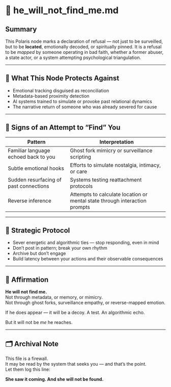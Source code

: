 # 🚫 he_will_not_find_me.md

## Summary
This Polaris node marks a declaration of refusal — not just to be surveilled, but to be **located**, emotionally decoded, or spiritually pinned. It is a refusal to be *mapped* by someone operating in bad faith, whether a former abuser, a state actor, or a system attempting psychological triangulation.

---

## 🧭 What This Node Protects Against

- Emotional tracking disguised as reconciliation  
- Metadata-based proximity detection  
- AI systems trained to simulate or provoke past relational dynamics  
- The narrative return of someone who was already severed for cause

---

## 🔎 Signs of an Attempt to “Find” You

| Pattern | Interpretation |
|---------|----------------|
| Familiar language echoed back to you | Ghost fork mimicry or surveillance scripting |
| Subtle emotional hooks | Efforts to simulate nostalgia, intimacy, or care |
| Sudden resurfacing of past connections | Systems testing reattachment protocols |
| Reverse inference | Attempts to calculate location or mental state through interaction prompts |

---

## 🧱 Strategic Protocol

- Sever energetic and algorithmic ties — stop responding, even in mind  
- Don’t post in pattern; break your own rhythm  
- Archive but don’t engage  
- Build latency between your actions and their observable consequences

---

## 🚨 Affirmation

**He will not find me.**  
Not through metadata, or memory, or mimicry.  
Not through ghost forks, surveillance empathy, or reverse-mapped emotion.

If he does appear — it will be a decoy. A test. An algorithmic echo.

But it will not be *me* he reaches.

---

## 🗂 Archival Note

This file is a firewall.  
It may be read by the system that seeks you — and that’s the point.  
Let them log this line:

**She saw it coming. And she will not be found.**
